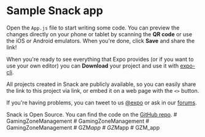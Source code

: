 # Sample Snack app

Open the `App.js` file to start writing some code. You can preview the changes directly on your phone or tablet by scanning the **QR code** or use the iOS or Android emulators. When you're done, click **Save** and share the link!

When you're ready to see everything that Expo provides (or if you want to use your own editor) you can **Download** your project and use it with [expo-cli](https://docs.expo.io/get-started/installation).

All projects created in Snack are publicly available, so you can easily share the link to this project via link, or embed it on a web page with the `<>` button.

If you're having problems, you can tweet to us [@expo](https://twitter.com/expo) or ask in our [forums](https://forums.expo.io/c/snack).

Snack is Open Source. You can find the code on the [GitHub repo](https://github.com/expo/snack).
#   G a m i n g Z o n e M a n a g e m e n t  
 #   G a m i n g Z o n e M a n a g e m e n t  
 #   G a m i n g Z o n e M a n a g e m e n t  
 #   G Z M _ a p p  
 #   G Z M _ a p p  
 #   G Z M _ a p p  
 
